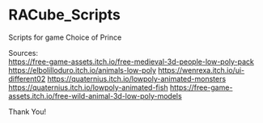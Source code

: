 # RACube_Scripts
Scripts for game Choice of Prince

Sources:  
https://free-game-assets.itch.io/free-medieval-3d-people-low-poly-pack
https://elbolilloduro.itch.io/animals-low-poly
https://wenrexa.itch.io/ui-different02
https://quaternius.itch.io/lowpoly-animated-monsters
https://quaternius.itch.io/lowpoly-animated-fish
https://free-game-assets.itch.io/free-wild-animal-3d-low-poly-models

Thank You!
